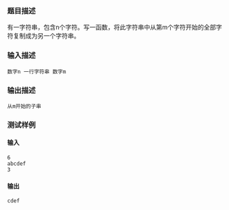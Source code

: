### 题目描述

有一字符串，包含n个字符。写一函数，将此字符串中从第m个字符开始的全部字符复制成为另一个字符串。

### 输入描述

```
数字n 一行字符串 数字m
```
### 输出描述

```
从m开始的子串
```

### 测试样例
#### 输入
```
6
abcdef
3
```
#### 输出
```
cdef
```
